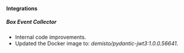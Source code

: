 
#### Integrations
##### Box Event Collector
- Internal code improvements.
- Updated the Docker image to: *demisto/pydantic-jwt3:1.0.0.56641*.
